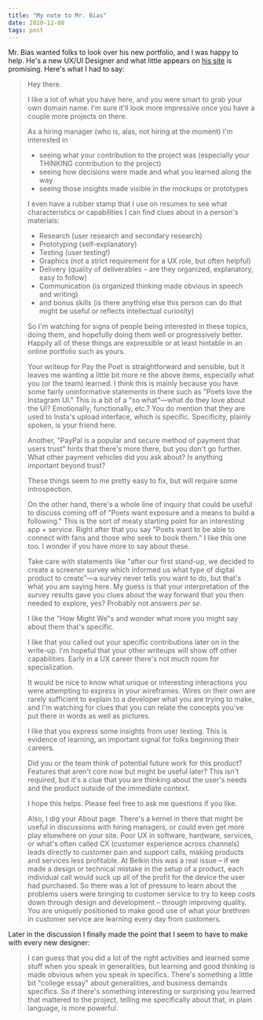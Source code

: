 ```yaml
---
title: "My note to Mr. Bias"
date: 2020-12-08
tags: post
---
```


Mr. Bias wanted folks to look over his new portfolio, and I was happy to help. He's a new UX/UI Designer and what little appears on [his site](https://www.tbias.design/) is promising. Here's what I had to say:

> Hey there.
> 
> I like a lot of what you have here, and you were smart to grab your own domain name. I'm sure it'll look more impressive once you have a couple more projects on there.
> 
> As a hiring manager (who is, alas, not hiring at the moment) I'm interested in
> 
> - seeing what your contribution to the project was (especially your THINKING contribution to the project)
> - seeing how decisions were made and what you learned along the way
> - seeing those insights made visible in the mockups or prototypes
> 
> I even have a rubber stamp that I use on resumes to see what characteristics or capabilities I can find clues about in a person's materials:
> 
> - Research (user research and secondary research)
> - Prototyping (self-explanatory)
> - Testing (user testing!)
> - Graphics (not a strict requirement for a UX role, but often helpful)
> - Delivery (quality of deliverables – are they organized, explanatory, easy to follow)
> - Communication (is organized thinking made obvious in speech and writing)
> - and bonus skills (is there anything else this person can do that might be useful or reflects intellectual curiosity)
> 
> So I'm watching for signs of people being interested in these topics, doing them, and hopefully doing them well or progressively better. Happily all of these things are expressible or at least hintable in an online portfolio such as yours.
> 
> Your writeup for Pay the Poet is straightforward and sensible, but it leaves me wanting a little bit more re the above items, especially what you (or the team) learned. I think this is mainly because you have some fairly uninformative statements in there such as "Poets love the Instagram UI." This is a bit of a "so what"—what do they love about the UI? Emotionally, functionally, etc.? You do mention that they are used to Insta's upload interface, which is specific. Specificity, plainly spoken, is your friend here.
> 
> Another, "PayPal is a popular and secure method of payment that users trust" hints that there's more there, but you don't go further. What other payment vehicles did you ask about? Is anything important beyond trust?
> 
> These things seem to me pretty easy to fix, but will require some introspection.
> 
> On the other hand, there's a whole line of inquiry that could be useful to discuss coming off of "Poets want exposure and a means to build a following." This is the sort of meaty starting point for an interesting app + service. Right after that you say "Poets want to be able to connect with fans and those who seek to book them." I like this one too. I wonder if you have more to say about these.
> 
> Take care with statements like "after our first stand-up, we decided to create a screener survey which informed us what type of digital product to create"—a survey never tells you want to do, but that's what you are saying here. My guess is that your interpretation of the survey results gave you clues about the way forward that you then needed to explore, yes? Probably not answers _per se_.
> 
> I like the "How Might We"s and wonder what more you might say about them that's specific.
> 
> I like that you called out your specific contributions later on in the write-up. I'm hopeful that your other writeups will show off other capabilities. Early in a UX career there's not much room for specialization.
> 
> It would be nice to know what unique or interesting interactions you were attempting to express in your wireframes. Wires on their own are rarely sufficient to explain to a developer what you are trying to make, and I'm watching for clues that you can relate the concepts you've put there in words as well as pictures.
> 
> I like that you express some insights from user testing. This is evidence of learning, an important signal for folks beginning their careers.
> 
> Did you or the team think of potential future work for this product? Features that aren't core now but might be useful later? This isn't required, but it's a clue that you are thinking about the user's needs and the product outside of the immediate context.
> 
> I hope this helps. Please feel free to ask me questions if you like.
> 
> Also, I dig your About page. There's a kernel in there that might be useful in discussions with hiring managers, or could even get more play elsewhere on your site. Poor UX in software, hardware, services, or what's often called CX (customer experience across channels) leads directly to customer pain and support calls, making products and services less profitable. At Belkin this was a real issue – if we made a design or technical mistake in the setup of a product, each individual call would suck up all of the profit for the device the user had purchased. So there was a lot of pressure to learn about the problems users were bringing to customer service to try to keep costs down through design and development – through improving quality. You are uniquely positioned to make good use of what your brethren in customer service are learning every day from customers.

Later in the discussion I finally made the point that I seem to have to make with every new designer:

> I can guess that you did a lot of the right activities and learned some stuff when you speak in generalities, but learning and good thinking is made obvious when you speak in specifics. There's something a little bit "college essay" about generalities, and business demands specifics. So if there's something interesting or surprising you learned that mattered to the project, telling me specifically about that, in plain language, is more powerful.
